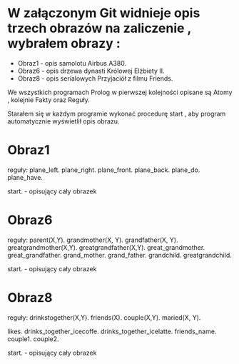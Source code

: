 # W załączonym Git widnieje opis trzech obrazów na zaliczenie , wybrałem obrazy :
 - Obraz1 - opis samolotu Airbus A380.
 - Obraz6 - opis drzewa dynasti Królowej Elżbiety II.
 - Obraz8 - opis serialowych Przyjaciół z filmu Friends.
 
 We wszystkich programach Prolog w pierwszej kolejności opisane są Atomy , kolejnie Fakty oraz Reguły.
 
 Starałem się w każdym programie wykonać procedurę start , aby program automatycznie wyświetlił opis obrazu.

# Obraz1

reguły:
plane_left.
plane_right.
plane_front.
plane_back.
plane_do.
plane_have.

start. - opisujący cały obrazek

# Obraz6

reguły:
parent(X,Y).
grandmother(X, Y).
grandfather(X, Y).
greatgrandmother(X,Y).
greatgrandfather(X,Y).
great_grandmother.
great_grandfather.
grand_mother.
grand_father.
grandchild.
greatgrandchild.

start. - opisujący cały obrazek

# Obraz8

reguły:
drinkstogether(X,Y). 
friends(X). 
couple(X,Y). 
maried(X, Y).

likes.
drinks_together_icecoffe.
drinks_together_icelatte.
friends_name.
couple1.
couple2.

start. - opisujący cały obrazek


